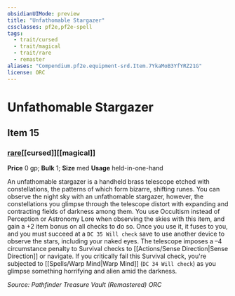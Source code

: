 ```yaml
---
obsidianUIMode: preview
title: "Unfathomable Stargazer"
cssclasses: pf2e,pf2e-spell
tags:
  - trait/cursed
  - trait/magical
  - trait/rare
  - remaster
aliases: "Compendium.pf2e.equipment-srd.Item.7YkaMoB3YfYRZ21G"
license: ORC
---
```

# Unfathomable Stargazer
## Item 15
### [rare](rare "Rare Rarity Trait")[[cursed]][[magical]]


**Price** 0 gp; 
**Bulk** 1; **Size** med
**Usage** held-in-one-hand

An unfathomable stargazer is a handheld brass telescope etched with constellations, the patterns of which form bizarre, shifting runes. You can observe the night sky with an unfathomable stargazer, however, the constellations you glimpse through the telescope distort with expanding and contracting fields of darkness among them. You use Occultism instead of Perception or Astronomy Lore when observing the skies with this item, and gain a +2 item bonus on all checks to do so. Once you use it, it fuses to you, and you must succeed at a `DC 35 Will check` save to use another device to observe the stars, including your naked eyes. The telescope imposes a –4 circumstance penalty to Survival checks to [[Actions/Sense Direction|Sense Direction]] or navigate. If you critically fail this Survival check, you're subjected to [[Spells/Warp Mind|Warp Mind]] (`DC 34 Will check`) as you glimpse something horrifying and alien amid the darkness.

*Source: Pathfinder Treasure Vault (Remastered)*
*ORC*